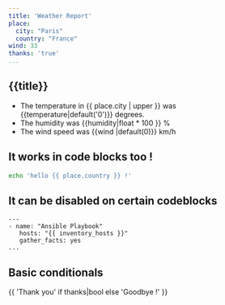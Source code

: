 ```yaml
---
title: 'Weather Report'
place:
  city: "Paris"
  country: "France"
wind: 33
thanks: 'true'
...
```


## {{title}}

* The temperature in {{ place.city | upper }}
  was {{temperature|default('0')}} degrees.
* The humidity was {{humidity|float * 100 }} %
* The wind speed was {{wind |default(0)}} km/h

## It works in code blocks too !


```bash
echo 'hello {{ place.country }} !'
```

## It can be disabled on certain codeblocks

``` { .yaml pandoc-jinja-disable=true }
---
- name: "Ansible Playbook"
   hosts: "{{ inventory_hosts }}"
   gather_facts: yes
...
```

## Basic conditionals

{{ 'Thank you' if thanks|bool else 'Goodbye !' }}


